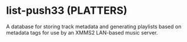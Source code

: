# list-push33 (PLATTERS)
A database for storing track metadata and generating playlists based on metadata tags for use by an XMMS2 LAN-based music server.
